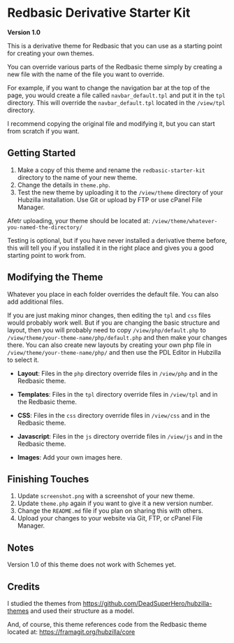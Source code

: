 # Redbasic Derivative Starter Kit

**Version 1.0**

This is a derivative theme for Redbasic that you can use as a starting point for creating your own themes.

You can override various parts of the Redbasic theme simply by creating a new file with the name of the file you want to override.

For example, if you want to change the navigation bar at the top of the page, you would create a file called `navbar_default.tpl` and put it in the `tpl` directory. This will override the `navbar_default.tpl` located in the `/view/tpl` directory. 

I recommend copying the original file and modifying it, but you can start from scratch if you want.

## Getting Started

1. Make a copy of this theme and rename the `redbasic-starter-kit` directory to the name of your new theme.
2. Change the details in `theme.php`.
3. Test the new theme by uploading it to the `/view/theme` directory of your Hubzilla installation. Use Git or upload by FTP or use cPanel File Manager.

Afetr uploading, your theme should be located at: `/view/theme/whatever-you-named-the-directory/`

Testing is optional, but if you have never installed a derivative theme before, this will tell you if you installed it in the right place and gives you a good starting point to work from.

## Modifying the Theme

Whatever you place in each folder overrides the default file. You can also add additional files.

If you are just making minor changes, then editing the `tpl` and `css` files would probably work well. But if you are changing the basic structure and layout, then you will probably need to copy `/view/php/default.php` to `/view/theme/your-theme-name/php/default.php` and then make your changes there. You can also create new layouts by creating your own php file in `/view/theme/your-theme-name/php/` and then use the PDL Editor in Hubzilla to select it.

- **Layout**: Files in the `php` directory override files in `/view/php` and in the Redbasic theme.
- **Templates**: Files in the `tpl` directory override files in `/view/tpl` and in the Redbasic theme.

- **CSS**: Files in the `css` directory override files in `/view/css` and in the Redbasic theme.
- **Javascript**: Files in the `js` directory override files in `/view/js` and in the Redbasic theme.
- **Images**: Add your own images here.

## Finishing Touches

1. Update `screenshot.png` with a screenshot of your new theme.
2. Update `theme.php` again if you want to give it a new version number.
3. Change the `README.md` file if you plan on sharing this with others.
4. Upload your changes to your website via Git, FTP, or cPanel File Manager.

## Notes

Version 1.0 of this theme does not work with Schemes yet. 

## Credits

I studied the themes from https://github.com/DeadSuperHero/hubzilla-themes and used their structure as a model. 

And, of course, this theme references code from the Redbasic theme located at: https://framagit.org/hubzilla/core
